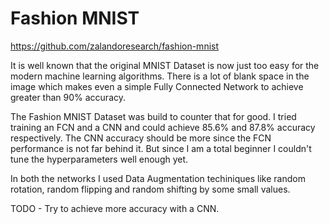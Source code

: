 # Fashion MNIST

https://github.com/zalandoresearch/fashion-mnist

It is well known that the original MNIST Dataset is now just too easy for the modern machine learning algorithms. There is a lot of blank space in the image which makes even a simple Fully Connected Network to achieve greater than 90% accuracy.

The Fashion MNIST Dataset was build to counter that for good. I tried training an FCN and a CNN and could achieve 85.6% and 87.8% accuracy respectively. The CNN accuracy should be more since the FCN performance is not far behind it. But since I am a total beginner I couldn't tune the hyperparameters well enough yet.

In both the networks I used Data Augmentation techiniques like random rotation, random flipping and random shifting by some small values.

TODO - Try to achieve more accuracy with a CNN.

